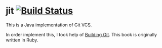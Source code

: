 # jit [![Build Status](https://travis-ci.org/siddharth96/jit.svg?branch=master)](https://travis-ci.org/siddharth96/jit)
This is a Java implementation of Git VCS.

In order implement this, I took help of [Building Git](https://shop.jcoglan.com/building-git/).
This book is originally written in Ruby.

